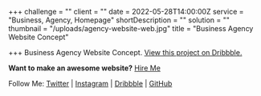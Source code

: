 +++
challenge = ""
client = ""
date = 2022-05-28T14:00:00Z
service = "Business, Agency, Homepage"
shortDescription = ""
solution = ""
thumbnail = "/uploads/agency-website-web.jpg"
title = "Business Agency Website Concept"

+++
Business Agency Website Concept. [View this project on Dribbble.](https://dribbble.com/shots/18358195-Business-Agency-Website-Concept)

**Want to make an awesome website?** [Hire Me](https://www.fiverr.com/avizitrx)

Follow Me:  [Twitter](https://twitter.com/avizitRX)  |  [Instagram](https://www.instagram.com/avizitrx/)  |  [Dribbble](https://dribbble.com/avizitRX)  |  [GitHub](https://github.com/avizitRX)
